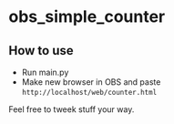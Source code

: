 # obs_simple_counter

## How to use

* Run main.py
* Make new browser in OBS and paste `http://localhost/web/counter.html`

Feel free to tweek stuff your way.
